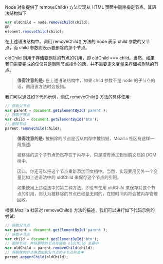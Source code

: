 Node 对象提供了 removeChild() 方法实现从 HTML 页面中删除指定节点。其语法结构如下:

```javascript
var oldChild = node.removeChild(child);
OR
element.removeChild(child);
```

在上述语法结构中，调用 removeChild() 方法的 node 表示 child 参数的父节点，而 child 参数则表示要删除的那个节点。

oldChild 则用于存储要删除的节点的引用，即 oldChild === child。当然，如果我们需要完成的仅仅只是删除节点操作的话，并不需要定义变量来存储被删除的节点。

> **值得注意的是:** 在上述语法结构中，如果 child 参数不是 node 的子节点的话，调用该方法时会报错。

我们可以通过如下代码示例，测试 removeChild() 方法的具体使用:

```javascript
// 获取父节点var parent = document.getElementById('parent');// 获取子节点var child = document.getElementById('btn');// 删除节点parent.removeChild(child);
```

> **值得注意的是:** 被删除的节点是否从内存中被销毁，Mozilla 社区有这样一段描述:
> 
> 被移除的这个子节点仍然存在于内存中，只是没有添加到当前文档的 DOM 树中。
> 
> 因此，你还可以把这个节点重新添加回文档中。当然，实现要用另外一个变量比如上述语法中的 oldChild 来保存这个节点的引用。
> 
> 如果使用上述语法中的第二种方法，即没有使用 oldChild 来保存对这个节点的引用，则认为被移除的节点已经是无用的，在短时间内将会被内存管理回收。

根据 Mozilla 社区对 removeChild() 方法的描述，我们可以进行如下代码示例的尝试:

```javascript
// 获取父节点var parent = document.getElementById('parent');// 获取子节点var child = document.getElementById('btn');// 删除节点，并将删除的节点存储在 oldChild 变量中var oldChild = parent.removeChild(child);
// 将删除的节点再添加到父节点的子节点列表中
parent.appendChild(oldChild);
```

